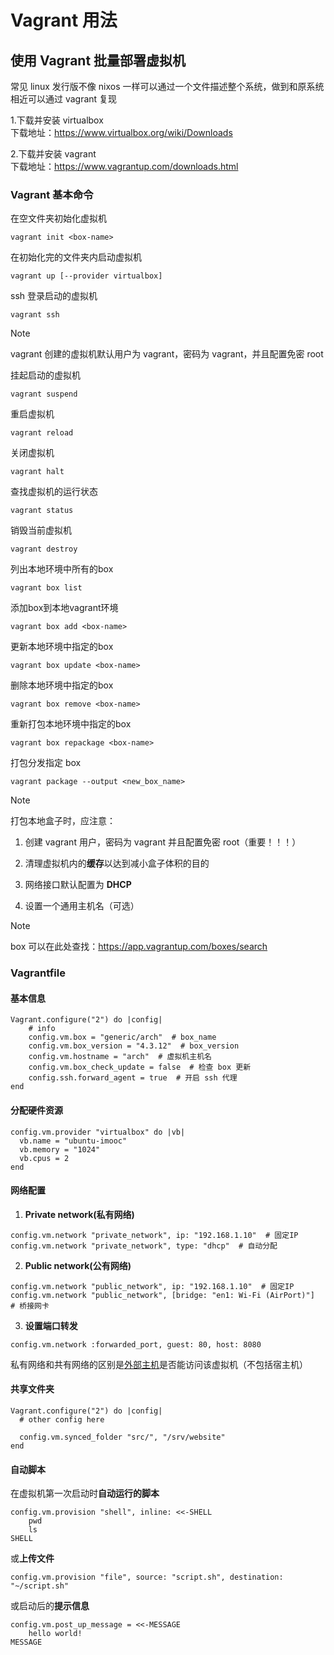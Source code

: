 # Vagrant 用法

[^tag ]: linux



## 使用 Vagrant 批量部署虚拟机

常见 linux 发行版不像 nixos 一样可以通过一个文件描述整个系统，做到和原系统相近可以通过 vagrant 复现

1.下载并安装 virtualbox \
下载地址：https://www.virtualbox.org/wiki/Downloads

2.下载并安装 vagrant \
下载地址：https://www.vagrantup.com/downloads.html

### Vagrant 基本命令

在空文件夹初始化虚拟机

```shell
vagrant init <box-name>
```

在初始化完的文件夹内启动虚拟机

```shell
vagrant up [--provider virtualbox]
```

ssh 登录启动的虚拟机
```shell
vagrant ssh
```
> [!note]
> vagrant 创建的虚拟机默认用户为 vagrant，密码为 vagrant，并且配置免密 root


挂起启动的虚拟机

```shell
vagrant suspend
```

重启虚拟机

```shell
vagrant reload
```

关闭虚拟机

```shell
vagrant halt
```

查找虚拟机的运行状态

```shell
vagrant status
```

销毁当前虚拟机

```shell
vagrant destroy
```

列出本地环境中所有的box

```shell
vagrant box list
```

添加box到本地vagrant环境

```shell
vagrant box add <box-name>
```

更新本地环境中指定的box

```shell
vagrant box update <box-name>
```

删除本地环境中指定的box

```shell
vagrant box remove <box-name>
```

重新打包本地环境中指定的box

```shell
vagrant box repackage <box-name>
```

打包分发指定 box

```shell
vagrant package --output <new_box_name>
```
> [!note]
> 打包本地盒子时，应注意：
> 
> 1. 创建 vagrant 用户，密码为 vagrant 并且配置免密 root（重要！！！）
>
> 2. 清理虚拟机内的**缓存**以达到减小盒子体积的目的  
> 
> 3. 网络接口默认配置为 **DHCP**
> 
> 4. 设置一个通用主机名（可选）


> [!note]
> box 可以在此处查找：https://app.vagrantup.com/boxes/search

### Vagrantfile

#### 基本信息

```
Vagrant.configure("2") do |config|
    # info
    config.vm.box = "generic/arch"  # box_name
    config.vm.box_version = "4.3.12"  # box_version
    config.vm.hostname = "arch"  # 虚拟机主机名
    config.vm.box_check_update = false  # 检查 box 更新
    config.ssh.forward_agent = true  # 开启 ssh 代理
end
```

#### 分配硬件资源

```
config.vm.provider "virtualbox" do |vb|
  vb.name = "ubuntu-imooc"
  vb.memory = "1024"
  vb.cpus = 2
end
```

#### 网络配置


1. **Private network(私有网络)**
```
config.vm.network "private_network", ip: "192.168.1.10"  # 固定IP
config.vm.network "private_network", type: "dhcp"  # 自动分配
```

2. **Public network(公有网络)**
```
config.vm.network "public_network", ip: "192.168.1.10"  # 固定IP
config.vm.network "public_network", [bridge: "en1: Wi-Fi (AirPort)"]  # 桥接网卡
```

3. **设置端口转发**

```
config.vm.network :forwarded_port, guest: 80, host: 8080
```

私有网络和共有网络的区别是<u>外部主机</u>是否能访问该虚拟机（不包括宿主机）

#### 共享文件夹

```
Vagrant.configure("2") do |config|
  # other config here

  config.vm.synced_folder "src/", "/srv/website"
end
```

#### 自动脚本

在虚拟机第一次启动时**自动运行的脚本**

```shell
config.vm.provision "shell", inline: <<-SHELL
    pwd
    ls
SHELL
```

或**上传文件**

```shell
config.vm.provision "file", source: "script.sh", destination: "~/script.sh"
```

或启动后的**提示信息**

```shell
config.vm.post_up_message = <<-MESSAGE
    hello world!
MESSAGE
```